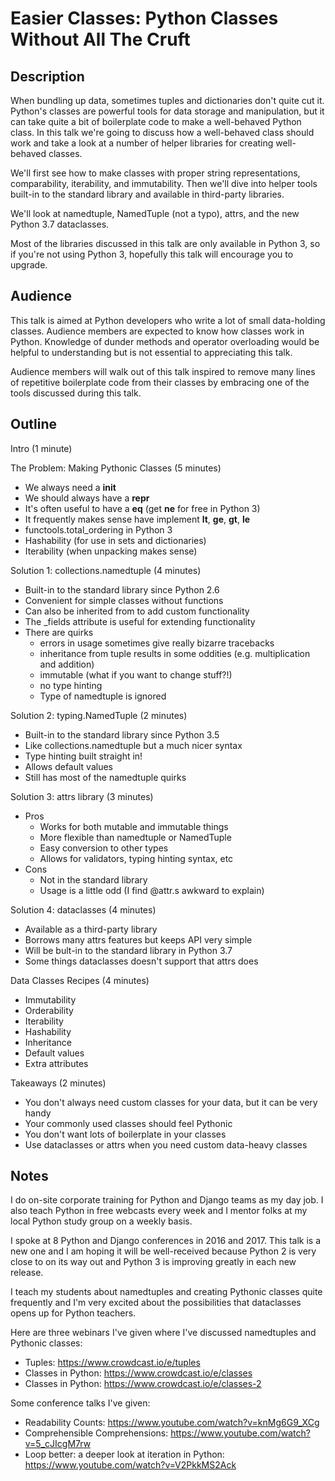 Easier Classes: Python Classes Without All The Cruft
====================================================


Description
-----------

When bundling up data, sometimes tuples and dictionaries don't quite cut it.  Python's classes are powerful tools for data storage and manipulation, but it can take quite a bit of boilerplate code to make a well-behaved Python class.  In this talk we're going to discuss how a well-behaved class should work and take a look at a number of helper libraries for creating well-behaved classes.

We'll first see how to make classes with proper string representations, comparability, iterability, and immutability.  Then we'll dive into helper tools built-in to the standard library and available in third-party libraries.

We'll look at namedtuple, NamedTuple (not a typo), attrs, and the new Python 3.7 dataclasses.

Most of the libraries discussed in this talk are only available in Python 3, so if you're not using Python 3, hopefully this talk will encourage you to upgrade.


Audience
--------

This talk is aimed at Python developers who write a lot of small data-holding classes.  Audience members are expected to know how classes work in Python.  Knowledge of dunder methods and operator overloading would be helpful to understanding but is not essential to appreciating this talk.

Audience members will walk out of this talk inspired to remove many lines of repetitive boilerplate code from their classes by embracing one of the tools discussed during this talk.


Outline
-------

Intro (1 minute)

The Problem: Making Pythonic Classes (5 minutes)

- We always need a __init__
- We should always have a __repr__
- It's often useful to have a __eq__ (get __ne__ for free in Python 3)
- It frequently makes sense have implement __lt__, __ge__, __gt__, __le__
- functools.total_ordering in Python 3
- Hashability (for use in sets and dictionaries)
- Iterability (when unpacking makes sense)

Solution 1: collections.namedtuple (4 minutes)

- Built-in to the standard library since Python 2.6
- Convenient for simple classes without functions
- Can also be inherited from to add custom functionality
- The _fields attribute is useful for extending functionality
- There are quirks
    - errors in usage sometimes give really bizarre tracebacks
    - inheritance from tuple results in some oddities (e.g. multiplication and addition)
    - immutable (what if you want to change stuff?!)
    - no type hinting
    - Type of namedtuple is ignored

Solution 2: typing.NamedTuple (2 minutes)

- Built-in to the standard library since Python 3.5
- Like collections.namedtuple but a much nicer syntax
- Type hinting built straight in!
- Allows default values
- Still has most of the namedtuple quirks

Solution 3: attrs library (3 minutes)

- Pros
    - Works for both mutable and immutable things
    - More flexible than namedtuple or NamedTuple
    - Easy conversion to other types
    - Allows for validators, typing hinting syntax, etc
- Cons
    - Not in the standard library
    - Usage is a little odd (I find @attr.s awkward to explain)

Solution 4: dataclasses (4 minutes)

- Available as a third-party library
- Borrows many attrs features but keeps API very simple
- Will be bult-in to the standard library in Python 3.7
- Some things dataclasses doesn't support that attrs does

Data Classes Recipes (4 minutes)

- Immutability
- Orderability
- Iterability
- Hashability
- Inheritance
- Default values
- Extra attributes

Takeaways (2 minutes)

- You don't always need custom classes for your data, but it can be very handy
- Your commonly used classes should feel Pythonic
- You don't want lots of boilerplate in your classes
- Use dataclasses or attrs when you need custom data-heavy classes


Notes
-----

I do on-site corporate training for Python and Django teams as my day job. I also teach Python in free webcasts every week and I mentor folks at my local Python study group on a weekly basis.

I spoke at 8 Python and Django conferences in 2016 and 2017. This talk is a new one and I am hoping it will be well-received because Python 2 is very close to on its way out and Python 3 is improving greatly in each new release.

I teach my students about namedtuples and creating Pythonic classes quite frequently and I'm very excited about the possibilities that dataclasses opens up for Python teachers.

Here are three webinars I've given where I've discussed namedtuples and Pythonic classes:

- Tuples: https://www.crowdcast.io/e/tuples
- Classes in Python: https://www.crowdcast.io/e/classes
- Classes in Python: https://www.crowdcast.io/e/classes-2

Some conference talks I've given:

- Readability Counts: https://www.youtube.com/watch?v=knMg6G9_XCg
- Comprehensible Comprehensions: https://www.youtube.com/watch?v=5_cJIcgM7rw
- Loop better: a deeper look at iteration in Python: https://www.youtube.com/watch?v=V2PkkMS2Ack
